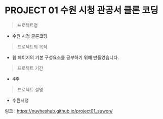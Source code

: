 # PROJECT 01 수원 시청 관공서 클론 코딩

> 프로젝트명

- 수원 시청 클론코딩

> 프로젝트의 목적

- 웹 페이지의 기본 구성요소를 공부하기 위해 만들었습니다.

> 프로젝트 기간

- 4주

> 프로젝트 설명

- 수원시청

링크 : https://nuyheshub.github.io/project01_suwon/